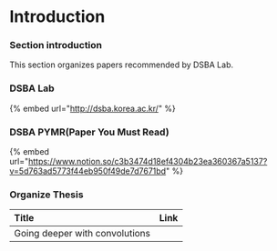 # Introduction

### Section introduction 

This section organizes papers recommended by DSBA Lab.

### DSBA Lab 

{% embed url="http://dsba.korea.ac.kr/" %}

### DSBA PYMR\(Paper You Must Read\)

{% embed url="https://www.notion.so/c3b3474d18ef4304b23ea360367a5137?v=5d763ad5773f44eb950f49de7d7671bd" %}



### Organize Thesis

| Title | Link |
| :--- | :--- |
| Going deeper with convolutions |  |



